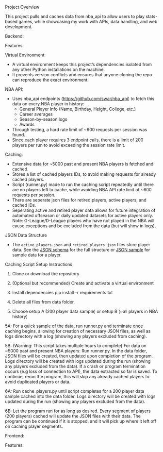 Project Overview

This project pulls and caches data from nba_api to allow users to play stats-based games, while showcasing my work with APIs, data handling, and web development.


Backend:




Features:

Virtual Environment:

- A virtual environment keeps this project’s dependencies isolated from any other Python installations on the machine.
- It prevents version conflicts and ensures that anyone cloning the repo can reproduce the exact environment.

NBA API:

- Uses nba_api endpoints (https://github.com/swar/nba_api) to fetch this data on every NBA player in history:
    - General Player Info (Name, Birthday, Height, College, etc.)
    - Career averages
    - Season-by-season logs
    - Awards
- Through testing, a hard rate limit of ~600 requests per session was found.
- Since each player requires 3 endpoint calls, there is a limit of 200 players per run to avoid exceeding the session rate limit.

Caching:

- Extensive data for ~5000 past and present NBA players is fetched and cached.
- Stores a list of cached players IDs, to avoid making requests for already cached players.
- Script (runner.py) made to run the caching script repeatedly until there are no players left to cache, while avoiding NBA API rate limit of ~600 requests per session.
- There are seperate json files for retired players, active players, and cached IDs. 
- Seperating active and retired player data allows for future integration of automated offseason or daily updated datasets for active players only.
Note: G-League/D-League players who have not played in the NBA will cause exceptions and be excluded from the data (but will show in logs).

JSON Data Structure

- The `active_players.json` and `retired_players.json` files store player data. See the [JSON schema](/docs/players_schema.md) for the full structure or [JSON sample](/docs/player_sample.json) for sample data for a player.



Caching Script Setup Instructions

1. Clone or download the repository 

2. (Optional but recommended) Create and activate a virtual environment 

3. Install dependencies
pip install -r requirements.txt

4. Delete all files from data folder. 

5. Choose setup A (200 player data sample) or setup B (~all players in NBA history)


5A: For a quick sample of the data, run runner.py and terminate once caching begins, allowing for creation of necessary JSON files, as well as logs directory with a log (showing any players excluded from caching). 

5B: (Warning: This script takes multiple hours to complete) For data on ~5000 past and present NBA players: Run runner.py. In the data folder, JSON files will be created, then updated upon completion of the program. Logs directory will be created with logs updated during the run (showing any players excluded from the data). If a crash or program termination occurs (e.g loss of connection to API), the data extracted so far is saved. To continue, rerun the program, this will skip any already cached players to avoid duplicated players or data. 

6A: Run cache_players.py until script completes for a 200 player data sample cached into the data folder. Logs directory will be created with logs updated during the run (showing any players excluded from the data).

6B: Let the program run for as long as desired. Every segment of players (200 players) cached will update the JSON files with their data. The program can be continued if it is stopped, and it will pick up where it left off on caching player segments.


Frontend: 


Features: